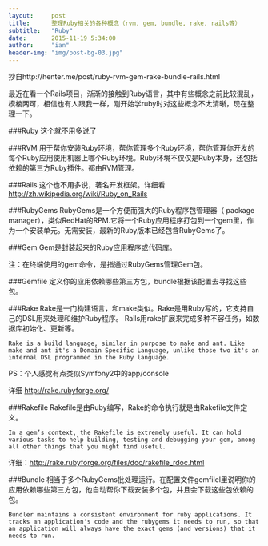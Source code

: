 ```yaml
---
layout:     post
title:      整理Ruby相关的各种概念（rvm, gem, bundle, rake, rails等）
subtitle:   "Ruby"
date:       2015-11-19 5:34:00
author:     "ian"
header-img: "img/post-bg-03.jpg"
---
```



抄自http://henter.me/post/ruby-rvm-gem-rake-bundle-rails.html

 

最近在看一个Rails项目，渐渐的接触到Ruby语言，其中有些概念之前比较混乱，模棱两可，相信也有人跟我一样，刚开始学ruby时对这些概念不太清晰，现在整理一下。

###Ruby
这个就不用多说了

###RVM
用于帮你安装Ruby环境，帮你管理多个Ruby环境，帮你管理你开发的每个Ruby应用使用机器上哪个Ruby环境。Ruby环境不仅仅是Ruby本身，还包括依赖的第三方Ruby插件。都由RVM管理。

###Rails
这个也不用多说，著名开发框架。详细看 http://zh.wikipedia.org/wiki/Ruby_on_Rails

###RubyGems
RubyGems是一个方便而强大的Ruby程序包管理器（ package manager），类似RedHat的RPM.它将一个Ruby应用程序打包到一个gem里，作为一个安装单元。无需安装，最新的Ruby版本已经包含RubyGems了。

###Gem
Gem是封装起来的Ruby应用程序或代码库。

注：在终端使用的gem命令，是指通过RubyGems管理Gem包。

###Gemfile
定义你的应用依赖哪些第三方包，bundle根据该配置去寻找这些包。

###Rake
Rake是一门构建语言，和make类似。Rake是用Ruby写的，它支持自己的DSL用来处理和维护Ruby程序。 Rails用rake扩展来完成多种不容任务，如数据库初始化、更新等。

```
Rake is a build language, similar in purpose to make and ant. Like make and ant it's a Domain Specific Language, unlike those two it's an internal DSL programmed in the Ruby language.
```
PS：个人感觉有点类似Symfony2中的app/console

详细 http://rake.rubyforge.org/

###Rakefile
Rakefile是由Ruby编写，Rake的命令执行就是由Rakefile文件定义。

```
In a gem’s context, the Rakefile is extremely useful. It can hold various tasks to help building, testing and debugging your gem, among all other things that you might find useful.
```
详细：http://rake.rubyforge.org/files/doc/rakefile_rdoc.html

###Bundle
相当于多个RubyGems批处理运行。在配置文件gemfilel里说明你的应用依赖哪些第三方包，他自动帮你下载安装多个包，并且会下载这些包依赖的包。

```
Bundler maintains a consistent environment for ruby applications. It tracks an application's code and the rubygems it needs to run, so that an application will always have the exact gems (and versions) that it needs to run.
```
